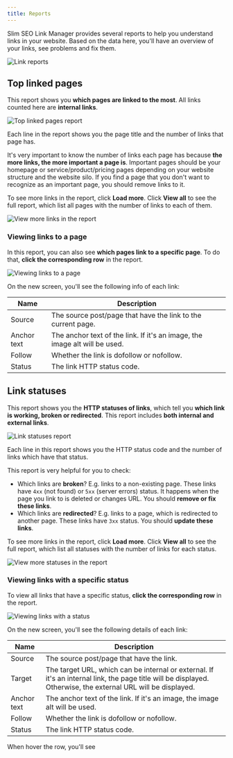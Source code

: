 ```yaml
---
title: Reports
---
```


Slim SEO Link Manager provides several reports to help you understand links in your website. Based on the data here, you'll have an overview of your links, see problems and fix them.

![Link reports](https://i.imgur.com/7zWliJr.png)

## Top linked pages

This report shows you **which pages are linked to the most**. All links counted here are **internal links**.

![Top linked pages report](https://i.imgur.com/a7SEVWU.png)

Each line in the report shows you the page title and the number of links that page has.

It's very important to know the number of links each page has because **the more links, the more important a page is**. Important pages should be your homepage or service/product/pricing pages depending on your website structure and the website silo. If you find a page that you don't want to recognize as an important page, you should remove links to it.

To see more links in the report, click **Load more**. Click **View all** to see the full report, which list all pages with the number of links to each of them.

![View more links in the report](https://i.imgur.com/jf8Ry53.png)

### Viewing links to a page

In this report, you can also see **which pages link to a specific page**. To do that, **click the corresponding row** in the report.

![Viewing links to a page](https://i.imgur.com/CsXrLMC.png)

On the new screen, you'll see the following info of each link:

Name|Description
---|---
Source|The source post/page that have the link to the current page.
Anchor text|The anchor text of the link. If it's an image, the image alt will be used.
Follow|Whether the link is dofollow or nofollow.
Status|The link HTTP status code.

## Link statuses

This report shows you the **HTTP statuses of links**, which tell you **which link is working, broken or redirected**. This report includes **both internal and external links**.

![Link statuses report](https://i.imgur.com/W4VSZeM.png)

Each line in this report shows you the HTTP status code and the number of links which have that status.

This report is very helpful for you to check:

- Which links are **broken**? E.g. links to a non-existing page. These links have `4xx` (not found) or `5xx` (server errors) status. It happens when the page you link to is deleted or changes URL. You should **remove or fix these links**.
- Which links are **redirected**? E.g. links to a page, which is redirected to another page. These links have `3xx` status. You should **update these links**.

To see more links in the report, click **Load more**. Click **View all** to see the full report, which list all statuses with the number of links for each status.

![View more statuses in the report](https://i.imgur.com/7BAVutu.png)

### Viewing links with a specific status

To view all links that have a specific status, **click the corresponding row** in the report.

![Viewing links with a status](https://i.imgur.com/0M3gBfu.png)

On the new screen, you'll see the following details of each link:

Name|Description
---|---
Source|The source post/page that have the link.
Target|The target URL, which can be internal or external. If it's an internal link, the page title will be displayed. Otherwise, the external URL will be displayed.
Anchor text|The anchor text of the link. If it's an image, the image alt will be used.
Follow|Whether the link is dofollow or nofollow.
Status|The link HTTP status code.

When hover the row, you'll see